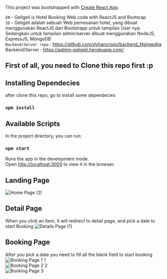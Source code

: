 This project was bootstrapped with [Create React App](https://github.com/facebook/create-react-app).

`EN` - Geligeli is Hotel Booking Web code with ReactJS and Bootsrap<br/>
`ID` - Geligeli adalah sebuah Web pemesanan hotel, yang dibuat menggunakan ReactJS dan Bootstrapp untuk tampilan User nya. Sedangkan untuk tampilan admin/server dibuat menggunakan NodeJS, ExpressJS, MongoDB<br/>
`Backend/Server repo` : https://github.com/dyhancrspo/backend_NginepAja
Backend/Server : https://admin-geligeli.herokuapp.com/

## First of all, you need to Clone this repo first :p

## Installing Dependecies
after clone this repo, go to install some dependecies 
### `npm install`

## Available Scripts

In the project directory, you can run:

### `npm start`

Runs the app in the development mode.<br />
Open [http://localhost:3000](http://localhost:3000) to view it in the browser.

## Landing Page
![Home Page (2)](https://user-images.githubusercontent.com/53440646/92308564-b48f2880-efc8-11ea-9b4f-5a1798baa5f9.png)
## Detail Page
When you click an Item, it will redirect to detail page, and pick a date to start Booking
![Details Page (1)](https://user-images.githubusercontent.com/53440646/92308752-43507500-efca-11ea-80ed-3caf54defbcc.png)

## Booking Page
After you pick a date you need to fill all the blank field to start booking
![Booking Page 1 1](https://user-images.githubusercontent.com/53440646/92308863-033dc200-efcb-11ea-880a-8a25c40a0f01.png) <br/>
![Booking Page 2 2](https://user-images.githubusercontent.com/53440646/92308876-1b154600-efcb-11ea-89a3-75bdc4f85f5c.png)<br/>
![Booking Page 3](https://user-images.githubusercontent.com/53440646/92308885-2ec0ac80-efcb-11ea-92aa-ca9045b24635.png)<br/>
